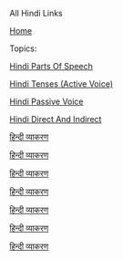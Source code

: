 All Hindi Links


[Home](all-files-links.md)



Topics: 


   [Hindi Parts Of Speech](hindi-parts-of-speech.md)
   
   [Hindi Tenses (Active Voice)](hindi-tenses.md)
   
   [Hindi Passive Voice](hindi-passive-voice.md)
   
   [Hindi Direct And Indirect](hindi-direct-indirect.md)
   
   [हिन्दी व्याकरण]()
   
   [हिन्दी व्याकरण]()
   
   [हिन्दी व्याकरण]()
   
   [हिन्दी व्याकरण]()
   
   [हिन्दी व्याकरण]()
   
   [हिन्दी व्याकरण]()
   
   [हिन्दी व्याकरण]()
   
